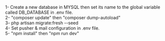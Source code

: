 1- Create a new database in MYSQL then set its name to the global variable called DB_DATABASE in .env file.<br />
2- "composer update" then "composer dump-autoload" <br /> 
3- php artisan migrate:fresh --seed  <br />
4- Set pusher & mail configuration in .env file. <br />
5- "npm install" then "npm run dev"
